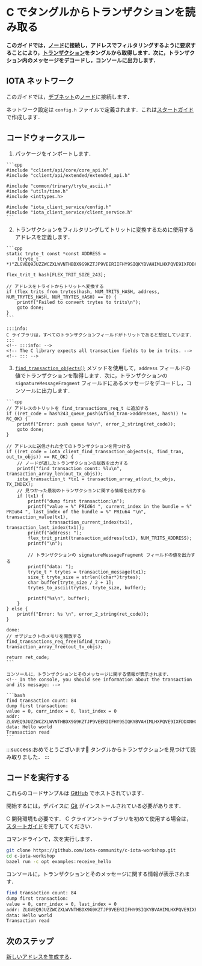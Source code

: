 # C でタングルからトランザクションを読み取る
<!-- # Read transactions from the Tangle in C -->

**このガイドでは，[ノード](root://getting-started/0.1/network/nodes.md)に接続し，アドレスでフィルタリングするように要求することにより，[トランザクション](root://getting-started/0.1/transactions/transactions.md)をタングルから取得します．次に，トランザクション内のメッセージをデコードし，コンソールに出力します．**
<!-- **In this guide, you get [transactions](root://getting-started/0.1/transactions/transactions.md) from the Tangle by connecting to a [node](root://getting-started/0.1/network/nodes.md) and asking it to filter them by their addresses. Then, you decode the message in the transaction and print it to the console.** -->

## IOTA ネットワーク
<!-- ## IOTA network -->

このガイドでは，[デブネット](root://getting-started/0.1/network/iota-networks.md#devnet)の[ノード](root://getting-started/0.1/network/nodes.md)に接続します．
<!-- In this guide, we connect to a node on the [Devnet](root://getting-started/0.1/network/iota-networks.md#devnet). -->

ネットワーク設定は `config.h` ファイルで定義されます．これは[スタートガイド](../../getting-started/c-quickstart.md)で作成します．
<!-- The network settings are defined in a `config.h` file, which we create in the [getting started guide](../../getting-started/c-quickstart.md). -->

## コードウォークスルー
<!-- ## Code walkthrough -->

1. パッケージをインポートします．
  <!-- 1. Import the packages -->

    ```cpp
    #include "cclient/api/core/core_api.h"
    #include "cclient/api/extended/extended_api.h"

    #include "common/trinary/tryte_ascii.h"
    #include "utils/time.h"
    #include <inttypes.h>

    #include "iota_client_service/config.h"
    #include "iota_client_service/client_service.h"
    ```

2. トランザクションをフィルタリングしてトリットに変換するために使用するアドレスを定義します．
  <!-- 2. Define the address that you want to use to filter transactions and convert it to trits -->

    ```cpp
    static tryte_t const *const ADDRESS =
        (tryte_t *)"ZLGVEQ9JUZZWCZXLWVNTHBDX9G9KZTJP9VEERIIFHY9SIQKYBVAHIMLHXPQVE9IXFDDXNHQINXJDRPFDXNYVAPLZAW";

    flex_trit_t hash[FLEX_TRIT_SIZE_243];

    // アドレスをトライトからトリットへ変換する
    if (flex_trits_from_trytes(hash, NUM_TRITS_HASH, address, NUM_TRYTES_HASH, NUM_TRYTES_HASH) == 0) {
        printf("Failed to convert trytes to trits\n");
        goto done;
    }
    ```

    :::info:
    C ライブラリは，すべてのトランザクションフィールドがトリットであると想定しています．
    :::
    <!-- :::info: -->
    <!-- The C library expects all transaction fields to be in trits. -->
    <!-- ::: -->

3. [`find_transaction_objects()`](https://github.com/iotaledger/entangled/blob/develop/cclient/api/extended/find_transaction_objects.h) メソッドを使用して，`address` フィールドの値でトランザクションを取得します．次に，トランザクションの `signatureMessageFragment` フィールドにあるメッセージをデコードし，コンソールに出力します．
  <!-- 3. Use the [`find_transaction_objects()`](https://github.com/iotaledger/entangled/blob/develop/cclient/api/extended/find_transaction_objects.h) method to get transactions by the value of their `address` field. Then, decode the message in the `signatureMessageFragment` fields of the transactions and print it to the console -->

    ```cpp
    // アドレスのトリットを find_transactions_req_t に追加する
    if ((ret_code = hash243_queue_push(&find_tran->addresses, hash)) != RC_OK) {
        printf("Error: push queue %s\n", error_2_string(ret_code));
        goto done;
    }

    // アドレスに送信された全てのトランザクションを見つける
    if ((ret_code = iota_client_find_transaction_objects(s, find_tran, out_tx_objs)) == RC_OK) {
        // ノードが返したトランザクションの総数を出力する
        printf("find transaction count: %lu\n", transaction_array_len(out_tx_objs));
        iota_transaction_t *tx1 = transaction_array_at(out_tx_objs, TX_INDEX);
        // 見つかった最初のトランザクションに関する情報を出力する
        if (tx1) {
            printf("dump first transaction:\n");
            printf("value = %" PRId64 ", current_index in the bundle = %" PRIu64 ", last_index of the bundle = %" PRIu64 "\n", transaction_value(tx1),
                    transaction_current_index(tx1), transaction_last_index(tx1));
            printf("address: ");
            flex_trit_print(transaction_address(tx1), NUM_TRITS_ADDRESS);
            printf("\n");

            // トランザクションの signatureMessageFragment フィールドの値を出力する
            printf("data: ");
            tryte_t * trytes = transaction_message(tx1);
            size_t tryte_size = strlen((char*)trytes);
            char buffer[tryte_size / 2 + 1];
            trytes_to_ascii(trytes, tryte_size, buffer);

            printf("%s\n", buffer);
        }
    } else {
        printf("Error: %s \n", error_2_string(ret_code));
    }

    done:
    // オブジェクトのメモリを開放する
    find_transactions_req_free(&find_tran);
    transaction_array_free(out_tx_objs);

    return ret_code;
    ```

    コンソールに，トランザクションとそのメッセージに関する情報が表示されます．
    <!-- In the console, you should see information about the transaction and its message: -->

    ```bash
    find transaction count: 84
    dump first transaction:
    value = 0, curr_index = 0, last_index = 0
    addr: ZLGVEQ9JUZZWCZXLWVNTHBDX9G9KZTJP9VEERIIFHY9SIQKYBVAHIMLHXPQVE9IXFDDXNHQINXJDRPFDX
    data: Hello world
    Transaction read
    ```

:::success:おめでとうございます:tada:
タングルからトランザクションを見つけて読み取りました．
:::
<!-- :::success:Congratulations :tada: -->
<!-- You've just found and read a transaction from the Tangle. -->
<!-- ::: -->

## コードを実行する
<!-- ## Run the code -->

これらのコードサンプルは [GitHub](https://github.com/JakeSCahill/c-iota-workshop) でホストされています．
<!-- These code samples are hosted on [GitHub](https://github.com/JakeSCahill/c-iota-workshop). -->

開始するには，デバイスに [Git](https://git-scm.com/book/en/v2/Getting-Started-Installing-Git) がインストールされている必要があります．
<!-- To get started you need [Git](https://git-scm.com/book/en/v2/Getting-Started-Installing-Git) installed on your device. -->

C 開発環境も必要です． C クライアントライブラリを初めて使用する場合は，[スタートガイド](../../getting-started/c-quickstart.md)を完了してください．
<!-- You also need a C development environment. If this is your first time using the C client library, complete our [getting started guide](../../getting-started/c-quickstart.md). -->

コマンドラインで，次を実行します．
<!-- In the command-line, do the following: -->

```bash
git clone https://github.com/iota-community/c-iota-workshop.git
cd c-iota-workshop
bazel run -c opt examples:receive_hello
```

コンソールに，トランザクションとそのメッセージに関する情報が表示されます．
<!-- In the console, you should see information about the transaction and its message: -->

```bash
find transaction count: 84
dump first transaction:
value = 0, curr_index = 0, last_index = 0
addr: ZLGVEQ9JUZZWCZXLWVNTHBDX9G9KZTJP9VEERIIFHY9SIQKYBVAHIMLHXPQVE9IXFDDXNHQINXJDRPFDX
data: Hello world
Transaction read
```

## 次のステップ
<!-- ## Next steps -->

[新しいアドレスを生成する](../c/generate-an-address.md)．
<!-- [Generate a new address](../c/generate-an-address.md). -->
